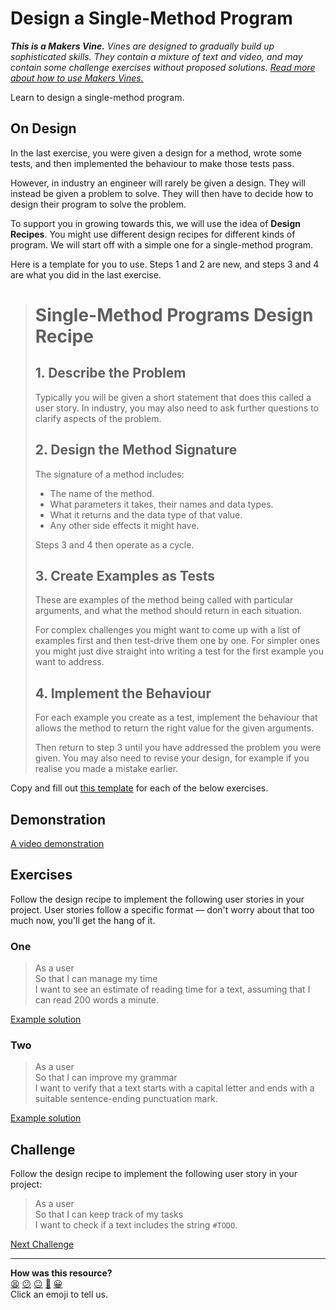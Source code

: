 # Design a Single-Method Program

_**This is a Makers Vine.** Vines are designed to gradually build up sophisticated skills. They contain a mixture of text and video, and may contain some challenge exercises without proposed solutions. [Read more about how to use Makers
Vines.](https://github.com/makersacademy/course/blob/main/labels/vines.md)_

Learn to design a single-method program.

## On Design

In the last exercise, you were given a design for a method, wrote some tests,
and then implemented the behaviour to make those tests pass.

However, in industry an engineer will rarely be given a design. They will
instead be given a problem to solve. They will then have to decide how to design
their program to solve the problem.

To support you in growing towards this, we will use the idea of **Design
Recipes**. You might use different design recipes for different kinds of
program. We will start off with a simple one for a single-method program.

Here is a template for you to use. Steps 1 and 2 are new, and steps 3 and 4 are
what you did in the last exercise.

> # Single-Method Programs Design Recipe
> 
> ## 1. Describe the Problem
> 
> Typically you will be given a short statement that does this called a user
> story. In industry, you may also need to ask further questions to clarify
> aspects of the problem.
> 
> ## 2. Design the Method Signature
> 
> The signature of a method includes:
> 
> * The name of the method.
> * What parameters it takes, their names and data types.
> * What it returns and the data type of that value.
> * Any other side effects it might have.
> 
> Steps 3 and 4 then operate as a cycle.
> 
> ## 3. Create Examples as Tests
> 
> These are examples of the method being called with particular arguments, and
> what the method should return in each situation.
> 
> For complex challenges you might want to come up with a list of examples first
> and then test-drive them one by one. For simpler ones you might just dive
> straight into writing a test for the first example you want to address.
> 
> ## 4. Implement the Behaviour
> 
> For each example you create as a test, implement the behaviour that allows the
> method to return the right value for the given arguments.
> 
> Then return to step 3 until you have addressed the problem you were given. You
> may also need to revise your design, for example if you realise you made a
> mistake earlier.

Copy and fill out [this template](../resources/single_method_recipe_template.md)
for each of the below exercises.

## Demonstration

[A video demonstration](https://www.youtube.com/watch?v=3VwGSAOZ5sc&t=2374s)

<!-- OMITTED -->

## Exercises

Follow the design recipe to implement the following user stories in your
project. User stories follow a specific format — don't worry about that too much
now, you'll get the hang of it.

### One

> As a user  
> So that I can manage my time  
> I want to see an estimate of reading time for a text, assuming that I can read
> 200 words a minute.

[Example solution](https://www.youtube.com/watch?v=3VwGSAOZ5sc&t=3535s)

### Two

> As a user  
> So that I can improve my grammar  
> I want to verify that a text starts with a capital letter and ends with a
> suitable sentence-ending punctuation mark.

[Example solution](https://www.youtube.com/watch?v=3VwGSAOZ5sc&t=4490s)

## Challenge

Follow the design recipe to implement the following user story in your project:

> As a user  
> So that I can keep track of my tasks  
> I want to check if a text includes the string `#TODO`.


[Next Challenge](04_intermezzo_debugging_1.md)

<!-- BEGIN GENERATED SECTION DO NOT EDIT -->

---

**How was this resource?**  
[😫](https://airtable.com/shrUJ3t7KLMqVRFKR?prefill_Repository=makersacademy/golden-square&prefill_File=challenges/03_design_a_single_method.md&prefill_Sentiment=😫) [😕](https://airtable.com/shrUJ3t7KLMqVRFKR?prefill_Repository=makersacademy/golden-square&prefill_File=challenges/03_design_a_single_method.md&prefill_Sentiment=😕) [😐](https://airtable.com/shrUJ3t7KLMqVRFKR?prefill_Repository=makersacademy/golden-square&prefill_File=challenges/03_design_a_single_method.md&prefill_Sentiment=😐) [🙂](https://airtable.com/shrUJ3t7KLMqVRFKR?prefill_Repository=makersacademy/golden-square&prefill_File=challenges/03_design_a_single_method.md&prefill_Sentiment=🙂) [😀](https://airtable.com/shrUJ3t7KLMqVRFKR?prefill_Repository=makersacademy/golden-square&prefill_File=challenges/03_design_a_single_method.md&prefill_Sentiment=😀)  
Click an emoji to tell us.

<!-- END GENERATED SECTION DO NOT EDIT -->
